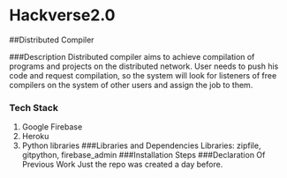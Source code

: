 # Hackverse2.0

##Distributed Compiler

###Description
Distributed compiler aims to achieve compilation of programs and projects on the distributed network. 
User needs to push his code and request compilation, so the system will look for listeners of free compilers
on the system of other users and assign the job to them.
### Tech Stack
1. Google Firebase
2. Heroku
3. Python libraries
###Libraries and Dependencies
Libraries: zipfile, gitpython, firebase_admin
###Installation Steps
###Declaration Of Previous Work
Just the repo was created a day before.
